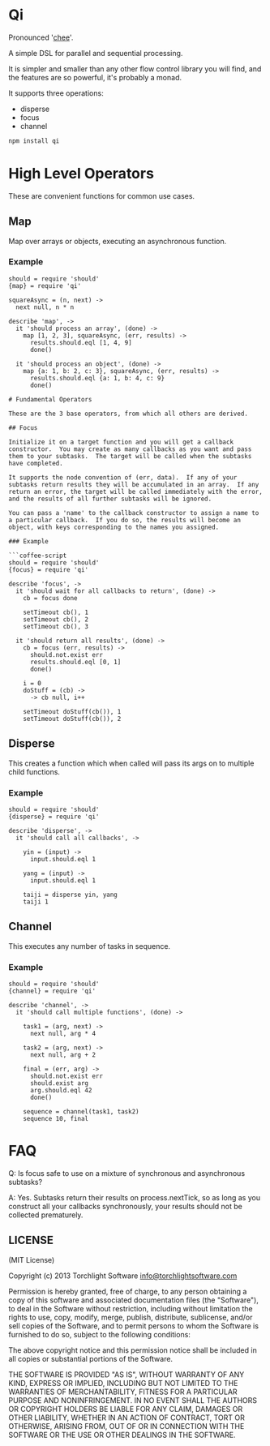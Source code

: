 # Qi

Pronounced '[chee](http://en.wikipedia.org/wiki/Qi)'.

A simple DSL for parallel and sequential processing.

It is simpler and smaller than any other flow control library you will find, and the features are so powerful, it's probably a monad.

It supports three operations:

* disperse
* focus
* channel

```bash
npm install qi
```

# High Level Operators

These are convenient functions for common use cases.

## Map

Map over arrays or objects, executing an asynchronous function.

### Example

```coffee-script
should = require 'should'
{map} = require 'qi'

squareAsync = (n, next) ->
  next null, n * n

describe 'map', ->
  it 'should process an array', (done) ->
    map [1, 2, 3], squareAsync, (err, results) ->
      results.should.eql [1, 4, 9]
      done()

  it 'should process an object', (done) ->
    map {a: 1, b: 2, c: 3}, squareAsync, (err, results) ->
      results.should.eql {a: 1, b: 4, c: 9}
      done()

# Fundamental Operators

These are the 3 base operators, from which all others are derived.

## Focus

Initialize it on a target function and you will get a callback constructor.  You may create as many callbacks as you want and pass them to your subtasks.  The target will be called when the subtasks have completed.

It supports the node convention of (err, data).  If any of your subtasks return results they will be accumulated in an array.  If any return an error, the target will be called immediately with the error, and the results of all further subtasks will be ignored.

You can pass a 'name' to the callback constructor to assign a name to a particular callback.  If you do so, the results will become an object, with keys corresponding to the names you assigned.

### Example

```coffee-script
should = require 'should'
{focus} = require 'qi'

describe 'focus', ->
  it 'should wait for all callbacks to return', (done) ->
    cb = focus done

    setTimeout cb(), 1
    setTimeout cb(), 2
    setTimeout cb(), 3

  it 'should return all results', (done) ->
    cb = focus (err, results) ->
      should.not.exist err
      results.should.eql [0, 1]
      done()

    i = 0
    doStuff = (cb) ->
      -> cb null, i++

    setTimeout doStuff(cb()), 1
    setTimeout doStuff(cb()), 2
```

## Disperse

This creates a function which when called will pass its args on to multiple child functions.

### Example

```coffee-script
should = require 'should'
{disperse} = require 'qi'

describe 'disperse', ->
  it 'should call all callbacks', ->

    yin = (input) ->
      input.should.eql 1

    yang = (input) ->
      input.should.eql 1

    taiji = disperse yin, yang
    taiji 1
```

## Channel

This executes any number of tasks in sequence.

### Example

```coffee-script
should = require 'should'
{channel} = require 'qi'

describe 'channel', ->
  it 'should call multiple functions', (done) ->

    task1 = (arg, next) ->
      next null, arg * 4

    task2 = (arg, next) ->
      next null, arg + 2

    final = (err, arg) ->
      should.not.exist err
      should.exist arg
      arg.should.eql 42
      done()

    sequence = channel(task1, task2)
    sequence 10, final
```

# FAQ

Q: Is focus safe to use on a mixture of synchronous and asynchronous subtasks?

A: Yes.  Subtasks return their results on process.nextTick, so as long as you construct all your callbacks synchronously, your results should not be collected prematurely.

## LICENSE

(MIT License)

Copyright (c) 2013 Torchlight Software <info@torchlightsoftware.com>

Permission is hereby granted, free of charge, to any person obtaining
a copy of this software and associated documentation files (the
"Software"), to deal in the Software without restriction, including
without limitation the rights to use, copy, modify, merge, publish,
distribute, sublicense, and/or sell copies of the Software, and to
permit persons to whom the Software is furnished to do so, subject to
the following conditions:

The above copyright notice and this permission notice shall be
included in all copies or substantial portions of the Software.

THE SOFTWARE IS PROVIDED "AS IS", WITHOUT WARRANTY OF ANY KIND,
EXPRESS OR IMPLIED, INCLUDING BUT NOT LIMITED TO THE WARRANTIES OF
MERCHANTABILITY, FITNESS FOR A PARTICULAR PURPOSE AND
NONINFRINGEMENT. IN NO EVENT SHALL THE AUTHORS OR COPYRIGHT HOLDERS BE
LIABLE FOR ANY CLAIM, DAMAGES OR OTHER LIABILITY, WHETHER IN AN ACTION
OF CONTRACT, TORT OR OTHERWISE, ARISING FROM, OUT OF OR IN CONNECTION
WITH THE SOFTWARE OR THE USE OR OTHER DEALINGS IN THE SOFTWARE.
